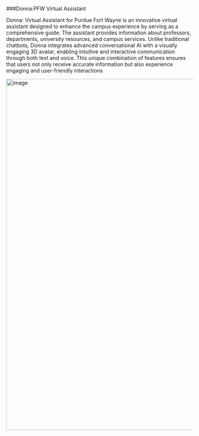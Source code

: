###Donna:PFW Virtual Assistant

Donna: Virtual Assistant for Purdue Fort Wayne is an innovative virtual assistant designed to enhance the campus experience by serving as a comprehensive guide. The assistant provides information about professors, departments, university resources, and campus services. 
Unlike traditional chatbots, Donna integrates advanced conversational AI with a visually engaging 3D avatar, enabling intuitive and interactive communication through both text and voice. This unique combination of features ensures that users not only receive accurate information but also experience engaging and user-friendly interactions


<img width="946" alt="image" src="https://github.com/user-attachments/assets/42fc728a-57f6-42fa-bf13-4d9c41777d75" />
